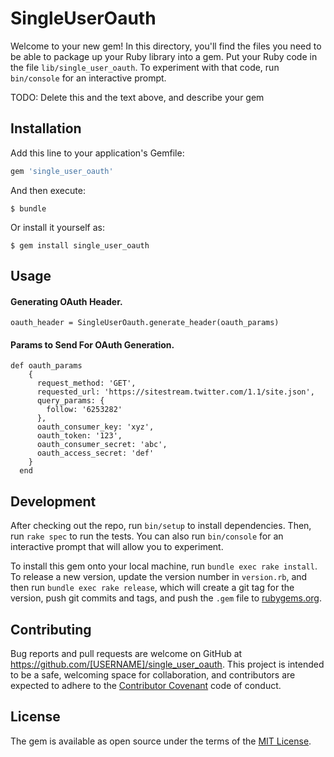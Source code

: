 # SingleUserOauth

Welcome to your new gem! In this directory, you'll find the files you need to be able to package up your Ruby library into a gem. Put your Ruby code in the file `lib/single_user_oauth`. To experiment with that code, run `bin/console` for an interactive prompt.

TODO: Delete this and the text above, and describe your gem

## Installation

Add this line to your application's Gemfile:

```ruby
gem 'single_user_oauth'
```

And then execute:

    $ bundle

Or install it yourself as:

    $ gem install single_user_oauth

## Usage

#### Generating OAuth Header.
`oauth_header = SingleUserOauth.generate_header(oauth_params)`

#### Params to Send For OAuth Generation.
```
def oauth_params
    {
      request_method: 'GET',
      requested_url: 'https://sitestream.twitter.com/1.1/site.json',
      query_params: {
        follow: '6253282'
      },
      oauth_consumer_key: 'xyz',
      oauth_token: '123',
      oauth_consumer_secret: 'abc',
      oauth_access_secret: 'def'
    }
  end
```

## Development

After checking out the repo, run `bin/setup` to install dependencies. Then, run `rake spec` to run the tests. You can also run `bin/console` for an interactive prompt that will allow you to experiment.

To install this gem onto your local machine, run `bundle exec rake install`. To release a new version, update the version number in `version.rb`, and then run `bundle exec rake release`, which will create a git tag for the version, push git commits and tags, and push the `.gem` file to [rubygems.org](https://rubygems.org).

## Contributing

Bug reports and pull requests are welcome on GitHub at https://github.com/[USERNAME]/single_user_oauth. This project is intended to be a safe, welcoming space for collaboration, and contributors are expected to adhere to the [Contributor Covenant](http://contributor-covenant.org) code of conduct.


## License

The gem is available as open source under the terms of the [MIT License](http://opensource.org/licenses/MIT).

